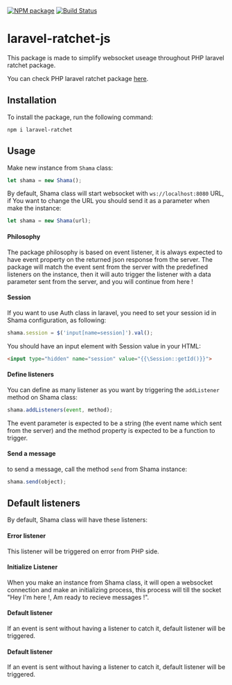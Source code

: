 [![NPM package][npm]](https://www.npmjs.com/package/laravel-ratchet)
[![Build Status](https://scrutinizer-ci.com/g/mshamaseen/laravel-ratchet-js/badges/build.png?b=master)](https://scrutinizer-ci.com/g/mshamaseen/laravel-ratchet-js/build-status/master)

# laravel-ratchet-js
This package is made to simplify websocket useage throughout PHP laravel ratchet package.

You can check PHP laravel ratchet package [here](https://github.com/mshamaseen/laravel-ratchet).

## Installation

To install the package, run the following command:
```
npm i laravel-ratchet
```

## Usage
Make new instance from `Shama` class:

```js
let shama = new Shama();
```

By default, Shama class will start websocket with `ws://localhost:8080` URL, if You want to change the URL you should send it as a parameter when make the instance:
 ```js
 let shama = new Shama(url);
 ```
 
#### Philosophy
 The package philosophy is based on event listener, it is always expected to have event property on the returned json response from the server.
 The package will match the event sent from the server with the predefined  listeners on the instance, then it will auto trigger the listener with a data parameter sent from the server, and you will continue from here !
 
 
#### Session
If you want to use Auth class in laravel, you need to set your session id in Shama configuration, as following:

```js
shama.session = $('input[name=session]').val();
``` 

You should have an input element with Session value in your HTML:
```html
<input type="hidden" name="session" value="{{\Session::getId()}}">
```

#### Define listeners
 You can define as many listener as you want by triggering the `addListener` method on Shama class:
 
 ```js
shama.addListeners(event, method);
```
  The event parameter is expected to be a string (the event name which sent from the server) and the method property is expected to be a function to trigger.

#### Send a message
to send a message, call the method ``send`` from Shama instance:
```js
shama.send(object);
```

## Default listeners
By default, Shama class will have these listeners:

#### Error listener
This listener will be triggered on error from PHP side.

#### Initialize Listener
When you make an instance from Shama class, it will open a websocket connection and make an initializing process, this process will till the socket "Hey I'm here !, Am ready to recieve messages !".

#### Default listener
If an event is sent without having a listener to catch it, default listener will be triggered.

[npm]: https://img.shields.io/npm/v/laravel-ratchet.svg

#### Default listener
If an event is sent without having a listener to catch it, default listener will be triggered.
